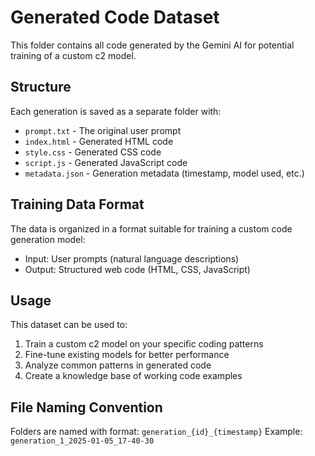 # Generated Code Dataset

This folder contains all code generated by the Gemini AI for potential training of a custom c2 model.

## Structure

Each generation is saved as a separate folder with:
- `prompt.txt` - The original user prompt
- `index.html` - Generated HTML code
- `style.css` - Generated CSS code
- `script.js` - Generated JavaScript code
- `metadata.json` - Generation metadata (timestamp, model used, etc.)

## Training Data Format

The data is organized in a format suitable for training a custom code generation model:
- Input: User prompts (natural language descriptions)
- Output: Structured web code (HTML, CSS, JavaScript)

## Usage

This dataset can be used to:
1. Train a custom c2 model on your specific coding patterns
2. Fine-tune existing models for better performance
3. Analyze common patterns in generated code
4. Create a knowledge base of working code examples

## File Naming Convention

Folders are named with format: `generation_{id}_{timestamp}`
Example: `generation_1_2025-01-05_17-40-30`